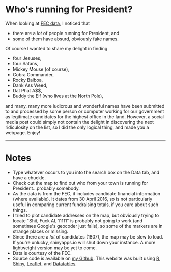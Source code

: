 # Who's running for President?

When looking at [FEC data](http://fec.gov/data/CandidateSummary.do?format=html), I noticed that

- there are a _lot_ of people running for President, and
- some of them have absurd, obviously fake names.  

Of course I wanted to share my delight in finding  

- four Jesuses,
- four Satans,
- Mickey Mouse (of course),
- Cobra Commander,
- Rocky Balboa,
- Dank Ass Weed,
- Dat Phat A$$,
- Buddy the Elf (who lives at the North Pole),  

and many, many more ludicrous and wonderful names have been submitted to and processed by some person or computer working for our government as legitimate candidates for the highest office in the land. However, a social media post could simply not contain the delight in discovering the next ridiculosity on the list, so I did the only logical thing, and made you a webpage. Enjoy!  

-----

# Notes

- Type whatever occurs to you into the search box on the Data tab, and have a chuckle.
- Check out the map to find out who from your town is running for President...probably somebody.
- As the data is from the FEC, it includes candidate financial information (where available). It dates from 30 April 2016, so is not particularly useful in comparing current fundraising totals, if you care about such things.
- I tried to plot candidate addresses on the map, but obviously trying to locate "Shit, Fuck AL 11111" is probably not going to work (and sometimes Google's geocoder just fails), so some of the markers are in strange places or missing.
- Since there are a _lot_ of candidates (1807), the map may be slow to load. If you're unlucky, shinyapps.io will shut down your instance. A more lightweight version may be yet to come.
- Data is courtesy of the FEC.
- Source code is available on [my Github](https://github.com/alistaire47/running_for_president). This website was built using [R](https://cran.r-project.org/), [Shiny](http://shiny.rstudio.com/), [Leaflet](http://leafletjs.com/), and [Datatables](https://datatables.net/).

